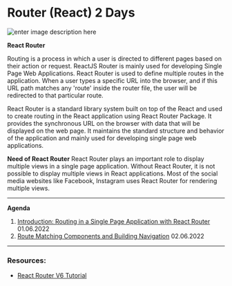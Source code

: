 # Router (React) 2 Days

![enter image description here](https://www.synology.com/img/products/detail/RT2600ac/heading@2x.png)

**React Router**

Routing is a process in which a user is directed to different pages based on their action or request. ReactJS Router is mainly used for developing Single Page Web Applications. React Router is used to define multiple routes in the application. When a user types a specific URL into the browser, and if this URL path matches any 'route' inside the router file, the user will be redirected to that particular route.

React Router is a standard library system built on top of the React and used to create routing in the React application using React Router Package. It provides the synchronous URL on the browser with data that will be displayed on the web page. It maintains the standard structure and behavior of the application and mainly used for developing single page web applications.

**Need of React Router**
React Router plays an important role to display multiple views in a single page application. Without React Router, it is not possible to display multiple views in React applications. Most of the social media websites like Facebook, Instagram uses React Router for rendering multiple views.

---

**Agenda**

1.  [Introduction: Routing in a Single Page Application with React Router](https://github.com/FbW-E10/SPA-Lessons/tree/main/6-Router/1-Introduction:%20Routing%20in%20a%20Single%20Page%20Application%20with%20React%20Router) 01.06.2022
2.  [Route Matching Components and Building Navigation]() 02.06.2022

---

### Resources:

- [React Router V6 Tutorial](https://www.robinwieruch.de/react-router)
